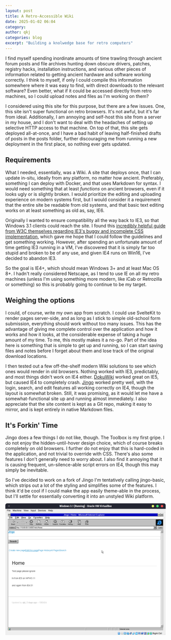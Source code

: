 ```yaml
---
layout: post
title: A Retro-Accessible Wiki
date: 2025-01-02 06:04
category: 
author: qkj
categories: blog
excerpt: "Building a knolwedge base for retro computers"
---
```


I find myself spending inordinate amounts of time trawling through ancient forum posts and file archives hunting down obscure drivers, patches, registry hacks, installation instructions, and various other pieces of information related to getting ancient hardware and software working correctly. I think to myself, if only I could compile this information somewhere where it was easy to find, with direct downloads to the relevant software? Even better, what if it could be accessed directly from retro machines, so I could upload notes and files as I'm working on them? 

I considered using this site for this purpose, but there are a few issues. One, this site isn't super functional on retro browsers. It's not awful, but it's far from ideal. Additionally, I am annoying and self-host this site from a server in my house, and I don't want to deal with the headaches of setting up selective HTTP access to that machine. On top of that, this site gets deployed all-at-once, and I have a bad habit of leaving half-finished drafts of posts in the posts folder, further discouraging me from running a new deployment in the first place, so nothing ever gets updated.

## Requirements

What I needed, essentially, was a Wiki. A site that deploys once, that I can update in-situ, ideally from any platform, no matter how ancient. Preferably, something I can deploy with Docker, and that uses Markdown for syntax. I would need something that at least *functions* on ancient browsers, even if it looks ugly or is slightly broken. I would prioritize the editing and uploading experience on modern systems first, but I would consider it a requirement that the entire site be readable from old systems, and that basic text editing works on at least something as old as, say, IE6.

Originally I wanted to ensure compatibility all the way back to IE3, so that Windows 3.1 clients could reach the site. I found this [incredibly helpful guide from W3C themselves regarding IE3's buggy and incomplete CSS implementation](https://www.w3.org/Style/CSS/msie/), which gave me hope that I could follow the guidelines and get something working. However, after spending an unfortunate amount of time getting IE3 running in a VM, I've discovered that it is simply far too stupid and broken to be of any use, and given IE4 runs on Win16, I've decided to abandon IE3. 

So the goal is IE4+, which should mean Windows 3+ and at least Mac OS 8+. I hadn't really considered Netscape, as I tend to use IE on all my retro machines (unless I'm using something more modern, like iCab or Retrozilla or something) so this is probably going to continue to be my target.

## Weighing the options

I could, of course, write my own app from scratch. I could use SvelteKit to render pages server-side, and as long as I stick to simple old-school form submission, everything should work without too many issues. This has the advantage of giving me complete control over the application and how it works and how it looks, at the considerable expense of taking a huge amount of my time. To me, this mostly makes it a no-go. Part of the idea here is something that is simple to get up and running, so I can start saving files and notes before I forget about them and lose track of the original download locations.

I then tested out a few off-the-shelf modern Wiki solutions to see which ones would render in old browsers. Nothing worked with IE3, predictably, and most things didn't work on IE4 either. [DokuWiki](https://dokuwiki.org) worked great on IE5, but caused IE4 to completely crash. [Jingo](https://github.com/claudioc/jingo) worked pretty well, with the login, search, and edit features all working correctly on IE4, though the layout is somewhat broken. Still, it was promising, as it would let me have a somewhat-functional site up and running almost immediately. I also appreciate that the site content is kept as a Git repo, making it easy to mirror, and is kept entirely in native Markdown files.

## It's Forkin' Time

Jingo does a few things I do not like, though. The Toolbox is my first gripe. I do not enjoy the hidden-until-hover design choice, which of course breaks completely on old browsers. I further do not enjoy that this is hard-coded in the application, and not trivial to override with CSS. There's also some features I don't generally need to worry about. I also find it annoying that it is causing frequent, un-silence-able script errors on IE4, though this may simply be inevitable.

So I've decided to work on a fork of Jingo I'm tentatively calling jingo-basic, which strips out a lot of the styling and simplifies some of the features. I think it'd be cool if I could make the app easily theme-able in the process, but I'll settle for essentially converting it into an unstyled Wiki platform.

![Jingo on IE4 on WfW 3.11](/archive/wiki/jingo-ie4.png)